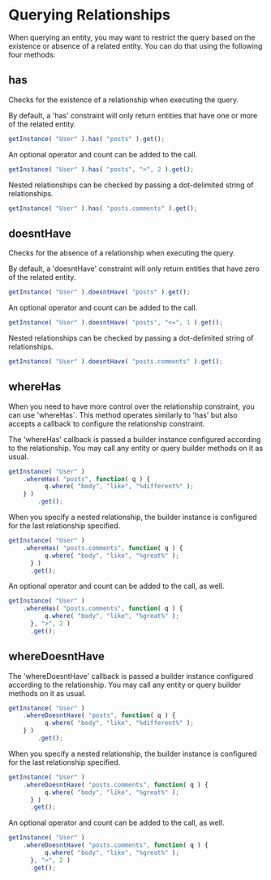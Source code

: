 # Querying Relationships

When querying an entity, you may want to restrict the query based on the existence or absence of a related entity.  You can do that using the following four methods:

## has








Checks for the existence of a relationship when executing the query.

By default, a 'has' constraint will only return entities that have one or more of the related entity.

```javascript
getInstance( "User" ).has( "posts" ).get();
```

An optional operator and count can be added to the call.

```javascript
getInstance( "User" ).has( "posts", ">", 2 ).get();
```

Nested relationships can be checked by passing a dot-delimited string of relationships.

```javascript
getInstance( "User" ).has( "posts.comments" ).get();
```

## doesntHave







Checks for the absence of a relationship when executing the query.

By default, a 'doesntHave' constraint will only return entities that have zero of the related entity.

```javascript
getInstance( "User" ).doesntHave( "posts" ).get();
```

An optional operator and count can be added to the call.

```javascript
getInstance( "User" ).doesntHave( "posts", "<=", 1 ).get();
```

Nested relationships can be checked by passing a dot-delimited string of relationships.

```javascript
getInstance( "User" ).doesntHave( "posts.comments" ).get();
```

## whereHas









When you need to have more control over the relationship constraint, you can use 'whereHas`.  This method operates similarly to 'has' but also accepts a callback to configure the relationship constraint.

The 'whereHas' callback is passed a builder instance configured according to the relationship.  You may call any entity or query builder methods on it as usual.

```javascript
getInstance( "User" )
    .whereHas( "posts", function( q ) {
	      q.where( "body", "like", "%different%" );
    } )
		.get();
```

When you specify a nested relationship, the builder instance is configured for the last relationship specified.

```javascript
getInstance( "User" )
    .whereHas( "posts.comments", function( q ) {
	      q.where( "body", "like", "%great%" );
	  } )
	  .get();
```

An optional operator and count can be added to the call, as well.

```javascript
getInstance( "User" )
    .whereHas( "posts.comments", function( q ) {
	      q.where( "body", "like", "%great%" );
	  }, ">", 2 )
	  .get();
```

## whereDoesntHave








The 'whereDoesntHave' callback is passed a builder instance configured according to the relationship.  You may call any entity or query builder methods on it as usual.

```javascript
getInstance( "User" )
    .whereDoesntHave( "posts", function( q ) {
	      q.where( "body", "like", "%different%" );
    } )
		.get();
```

When you specify a nested relationship, the builder instance is configured for the last relationship specified.

```javascript
getInstance( "User" )
    .whereDoesntHave( "posts.comments", function( q ) {
	      q.where( "body", "like", "%great%" );
	  } )
	  .get();
```

An optional operator and count can be added to the call, as well.

```javascript
getInstance( "User" )
    .whereDoesntHave( "posts.comments", function( q ) {
	      q.where( "body", "like", "%great%" );
	  }, ">", 2 )
	  .get();
```

